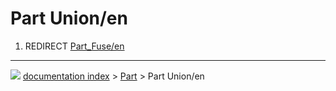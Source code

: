 # Part Union/en
1.  REDIRECT [Part_Fuse/en](Part_Fuse/en.md)



---
![](images/Button_right.svg) [documentation index](../README.md) > [Part](Part_Workbench.md) > Part Union/en
